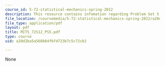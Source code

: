 ```yaml
---
course_id: 5-72-statistical-mechanics-spring-2012
description: This resource contains infomation regarding Problem Set 5.
file_location: /coursemedia/5-72-statistical-mechanics-spring-2012/a20d2ba5a568864f6fd723b7c5c72cb2_MIT5_72S12_PS5.pdf
file_type: application/pdf
layout: pdf
title: MIT5_72S12_PS5.pdf
type: course
uid: a20d2ba5a568864f6fd723b7c5c72cb2

---
```

None